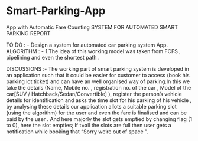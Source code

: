 # Smart-Parking-App
App with Automatic Fare Counting
SYSTEM FOR AUTOMATED SMART PARKING
REPORT

TO DO              : -    Design a system for automated car parking system App.
ALGORITHM   : -   1.The idea of this working model  was taken from  FCFS , pipelining and even the shortest path .


DISCUSSIONS    :-     The working part of smart parking system is developed in an application such that it could be easier for customer  to access (book his parking lot ticket) and can have an well organised way of parking.In this we take the details (Name, Mobile no. , registration no. of the car , Model of the car[SUV / Hatchback/Sedan/Convertible] ), register the person’s vehicle details for identification  and asks the time slot for his parking of his vehicle , by analysing these details our application allots a suitable parking slot (using the algorithm) for the user and even the fare is finalised and can be paid by the user .
And here majorly the slot gets emptied by changing flag (1 to 0), here the slot empties;
If t=all the slots are full then user gets a notification while booking that “Sorry we’re out of space ”.
